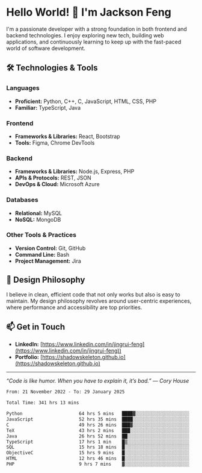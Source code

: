 # Hello World! 👋 I'm Jackson Feng

I'm a passionate developer with a strong foundation in both frontend and backend technologies. I enjoy exploring new tech, building web applications, and continuously learning to keep up with the fast-paced world of software development.

## 🛠 Technologies & Tools

### Languages
- **Proficient:** Python, C++, C, JavaScript, HTML, CSS, PHP
- **Familiar:** TypeScript, Java

### Frontend
- **Frameworks & Libraries:** React, Bootstrap
- **Tools:** Figma, Chrome DevTools

### Backend
- **Frameworks & Libraries:** Node.js, Express, PHP
- **APIs & Protocols:** REST, JSON
- **DevOps & Cloud:** Microsoft Azure

### Databases
- **Relational:** MySQL
- **NoSQL:** MongoDB

### Other Tools & Practices
- **Version Control:** Git, GitHub
- **Command Line:** Bash
- **Project Management:** Jira


## 🎨 Design Philosophy

I believe in clean, efficient code that not only works but also is easy to maintain. My design philosophy revolves around user-centric experiences, where performance and accessibility are top priorities.

## 📫 Get in Touch

- **LinkedIn:** [https://www.linkedin.com/in/jingrui-feng](https://www.linkedin.com/in/jingrui-feng))
- **Portfolio:** [https://shadowskeleton.github.io](https://shadowskeleton.github.io)

---

*“Code is like humor. When you have to explain it, it’s bad.” — Cory House*



<!--START_SECTION:waka-->

```txt
From: 21 November 2022 - To: 29 January 2025

Total Time: 341 hrs 13 mins

Python                     64 hrs 5 mins   ████▓░░░░░░░░░░░░░░░░░░░░   18.78 %
JavaScript                 52 hrs 35 mins  ████░░░░░░░░░░░░░░░░░░░░░   15.41 %
C                          49 hrs 26 mins  ███▓░░░░░░░░░░░░░░░░░░░░░   14.49 %
TeX                        43 hrs 2 mins   ███░░░░░░░░░░░░░░░░░░░░░░   12.61 %
Java                       26 hrs 52 mins  ██░░░░░░░░░░░░░░░░░░░░░░░   07.88 %
TypeScript                 17 hrs 1 min    █▒░░░░░░░░░░░░░░░░░░░░░░░   04.99 %
SQL                        15 hrs 18 mins  █░░░░░░░░░░░░░░░░░░░░░░░░   04.49 %
ObjectiveC                 15 hrs 9 mins   █░░░░░░░░░░░░░░░░░░░░░░░░   04.44 %
HTML                       12 hrs 46 mins  █░░░░░░░░░░░░░░░░░░░░░░░░   03.74 %
PHP                        9 hrs 7 mins    ▓░░░░░░░░░░░░░░░░░░░░░░░░   02.68 %
```

<!--END_SECTION:waka-->

